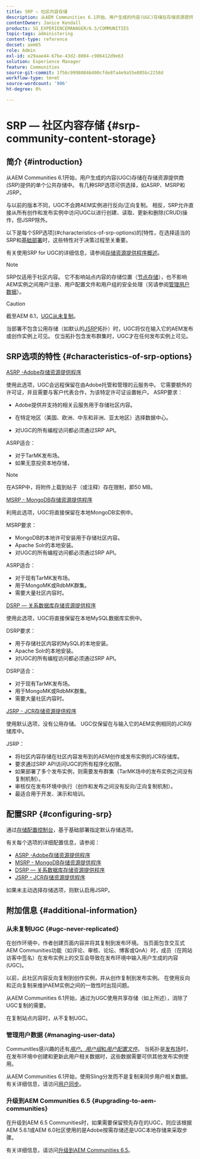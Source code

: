 ```yaml
---
title: SRP — 社区内容存储
description: 从AEM Communities 6.1开始，用户生成的内容(UGC)存储在存储资源提供商(SRP)提供的单个公共存储中
contentOwner: Janice Kendall
products: SG_EXPERIENCEMANAGER/6.5/COMMUNITIES
topic-tags: administering
content-type: reference
docset: aem65
role: Admin
exl-id: e29aae44-67be-43d2-8004-c986412d9e63
solution: Experience Manager
feature: Communities
source-git-commit: 1f56c99980846400cfde8fa4e9a55e885bc2258d
workflow-type: tm+mt
source-wordcount: '906'
ht-degree: 0%

---
```


# SRP — 社区内容存储 {#srp-community-content-storage}

## 简介 {#introduction}

从AEM Communities 6.1开始，用户生成的内容(UGC)存储在存储资源提供商(SRP)提供的单个公共存储中。 有几种SRP选项可供选择，如ASRP、MSRP和JSRP。

与以前的版本不同，UGC不会跨AEM实例进行反向/正向复制。 相反，SRP允许直接从所有创作和发布实例中访问UGC以进行创建、读取、更新和删除(CRUD)操作，但JSRP除外。

以下是每个SRP选项](#characteristics-of-srp-options)的[特性，在选择适当的SRP和[基础部署](/help/communities/topologies.md)时，这些特性对于决策过程至关重要。

有关使用SRP for UGC的详细信息，请参阅[存储资源提供程序概述](/help/communities/srp.md)。

>[!NOTE]
>
>SRP仅适用于社区内容。 它不影响站点内容的存储位置（[节点存储](/help/sites-deploying/data-store-config.md)），也不影响AEM实例之间用户注册、用户配置文件和用户组的安全处理（另请参阅[管理用户数据](#managing-user-data)）。

>[!CAUTION]
>
>截至AEM 6.1，[UGC从未复制](#ugc-never-replicated)。
>
>当部署不包含公用存储（如默认的[JSRP](/help/communities/topologies.md#jsrp)拓扑）时，UGC将仅在输入它的AEM发布或创作实例上可见。 仅当拓扑包含发布群集时，UGC才在任何发布实例上可见。

## SRP选项的特性 {#characteristics-of-srp-options}

[ASRP -Adobe存储资源提供程序](/help/communities/asrp.md)

使用此选项，UGC会远程保留在由Adobe托管和管理的云服务中。 它需要额外的许可证，并且需要与客户代表合作，为该特定许可证设置帐户。 ASRP要求：

* Adobe提供并支持的相关云服务用于存储社区内容。
* 在特定地区（美国、欧洲、中东和非洲、亚太地区）选择数据中心。

* 对UGC的所有编程访问都必须通过SRP API。

ASRP适合：

* 对于TarMK发布场。
* 如果无意投资本地存储，

>[!NOTE]
>
>在ASRP中，将附件上载到帖子（或注释）存在限制，即50 MB。

[MSRP - MongoDB存储资源提供程序](/help/communities/msrp.md)

利用此选项，UGC将直接保留在本地MongoDB实例中。

MSRP要求：

* MongoDB的本地许可安装用于存储社区内容。
* Apache Solr的本地安装。
* 对UGC的所有编程访问都必须通过SRP API。

ASRP适合：

* 对于现有TarMK发布场。
* 用于MongoMK或RdbMK群集。
* 需要大量社区内容时。

[DSRP — 关系数据库存储资源提供程序](/help/communities/dsrp.md)

使用此选项，UGC将直接保留在本地MySQL数据库实例中。

DSRP要求：

* 用于存储社区内容的MySQL的本地安装。
* Apache Solr的本地安装。
* 对UGC的所有编程访问都必须通过SRP API。

DSRP适合：

* 对于现有TarMK发布场。
* 用于MongoMK或RdbMK群集。
* 需要大量社区内容时。

[JSRP - JCR存储资源提供程序](/help/communities/jsrp.md)

使用默认选项，没有公用存储。 UGC仅保留在与输入它的AEM实例相同的JCR存储库中。

JSRP：

* 将社区内容存储在社区内容发布到的AEM创作或发布实例的JCR存储库。
* 要求通过SRP API访问UGC的所有程序化权限。
* 如果部署了多个发布实例，则需要发布群集（TarMK场中的发布实例之间没有复制机制）。
* 审核仅在发布环境中执行（创作和发布之间没有反向/正向复制机制）。
* 最适合用于开发、演示和培训。

## 配置SRP {#configuring-srp}

通过[存储配置控制台](/help/communities/srp-config.md)，基于基础部署指定默认存储选项。

有关每个选项的详细配置信息，请参阅：

* [ASRP -Adobe存储资源提供程序](/help/communities/asrp.md)
* [MSRP - MongoDB存储资源提供程序](/help/communities/msrp.md)
* [DSRP — 关系数据库存储资源提供程序](/help/communities/dsrp.md)
* [JSRP - JCR存储资源提供程序](/help/communities/jsrp.md)

如果未主动选择存储选项，则默认启用JSRP。

## 附加信息 {#additional-information}

### 从未复制UGC {#ugc-never-replicated}

在创作环境中，作者创建页面内容并将其复制到发布环境。 当页面包含交互式AEM Communities功能（如评论、审核、论坛、博客或QnA）时，成员（在网站访客中签名）在发布实例上的交互会导致在发布环境中输入用户生成的内容(UGC)。

以前，此社区内容反向复制到创作实例，并从创作复制到发布实例。 在使用反向和正向复制来维护AEM实例之间的一致性时出现问题。

从AEM Communities 6.1开始，通过为UGC使用共享存储（如上所述），消除了UGC复制的需要。

在复制站点内容时，从不复制UGC。

### 管理用户数据 {#managing-user-data}

CommunitIes感兴趣的还有&#x200B;[*用户*、*用户组*&#x200B;和&#x200B;*用户配置文件*](/help/communities/users.md)。 当拓扑是[发布场](/help/sites-deploying/recommended-deploys.md#tarmk-farm)时，在发布环境中创建和更新此用户相关数据时，这些数据需要可供其他发布实例使用。

从AEM Communities 6.1开始，使用Sling分发而不是复制来同步用户相关数据。 有关详细信息，请访问[用户同步](/help/communities/sync.md)。

### 升级到AEM Communities 6.5 {#upgrading-to-aem-communities}

在升级到AEM 6.5 Communities时，如果需要保留预先存在的UGC，则应该根据AEM 5.6.1或AEM 6.0社区使用的是Adobe按需存储还是UGC本地存储来采取步骤。

有关详细信息，请访问[升级到AEM Communities 6.5](/help/communities/upgrade.md)。
